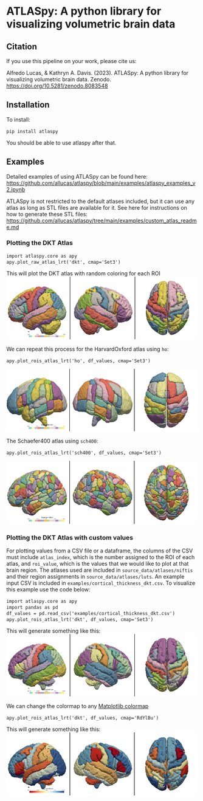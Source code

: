# ATLASpy: A python library for visualizing volumetric brain data

## Citation

If you use this pipeline on your work, please cite us:

Alfredo Lucas, & Kathryn A. Davis. (2023). ATLASpy: A python library for visualizing volumetric brain data. Zenodo. https://doi.org/10.5281/zenodo.8083548

## Installation

To install:

```
pip install atlaspy
```

You should be able to use atlaspy after that.

## Examples

Detailed examples of using ATLASpy can be found here: https://github.com/allucas/atlaspy/blob/main/examples/atlaspy_examples_v2.ipynb

ATLASpy is not restricted to the default atlases included, but it can use any atlas as long as STL files are available for it. See here for instructions on how to generate these STL files: https://github.com/allucas/atlaspy/tree/main/examples/custom_atlas_readme.md

### Plotting the DKT Atlas

```
import atlaspy.core as apy
apy.plot_raw_atlas_lrt('dkt', cmap='Set3')
```

This will plot the DKT atlas with random coloring for each ROI 
![DKT Atlas](./examples/dkt_example.png)

We can repeat this process for the HarvardOxford atlas using `ho`:
```
apy.plot_rois_atlas_lrt('ho', df_values, cmap='Set3')
```
![HO Atlas](./examples/ho_example.png)

The Schaefer400 atlas using `sch400`:
```
apy.plot_rois_atlas_lrt('sch400', df_values, cmap='Set3')
```
![Sch400 Atlas](./examples/sch400_example.png)



### Plotting the DKT Atlas with custom values

For plotting values from a CSV file or a dataframe, the columns of the CSV must include `atlas_index`, which is the number assigned to the ROI of each atlas, and `roi_value`, which is the values that we would like to plot at that brain region. The atlases used are included in `source_data/atlases/niftis` and their region assignments in `source_data/atlases/luts`. An example input CSV is included in `examples/cortical_thickness_dkt.csv`. To visualize this example use the code below:

```
import atlaspy.core as apy
import pandas as pd
df_values = pd.read_csv('examples/cortical_thickness_dkt.csv')
apy.plot_rois_atlas_lrt('dkt', df_values, cmap='Set3')
```

This will generate something like this:
![DKT Atlas](./examples/example2_set3.png)


We can change the colormap to any [Matplotlib colormap](https://matplotlib.org/stable/tutorials/colors/colormaps.html)

```
apy.plot_rois_atlas_lrt('dkt', df_values, cmap='RdYlBu')
```
This will generate something like this:
![Alt Text](./examples/example2_rdylbu.png)


